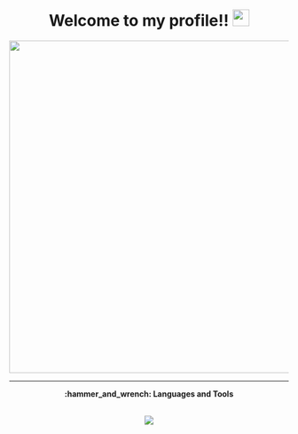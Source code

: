 <h1 align="center">
  Welcome to my profile!!
  <img src="https://projectpokemon.org/images/normal-sprite/pikachu.gif" width="30px"/>
</h1>

<div align="center">
  
<img width="1200" height="598" alt="eu" src="https://github.com/user-attachments/assets/13e650df-10ea-41c3-bfe4-8e4c0f355d1d" />

  
</div>


---
<div align="center"><b>:hammer_and_wrench: Languages and Tools</b></div>
<br>


<p align="center">
  <img src="https://go-skill-icons.vercel.app/api/icons?i=python,pytorch,tensorflow,java,js,astro,expo,react,reactnative,tailwind,sass,c,cpp,arduino,mysql,azure,blender,unity,godot,gamemakerstudio" />
</p>
<!---
GabrielBoscoDeolindo/GabrielBoscoDeolindo is a ✨ special ✨ repository because its `README.md` (this file) appears on your GitHub profile.
You can click the Preview link to take a look at your changes.
--->
